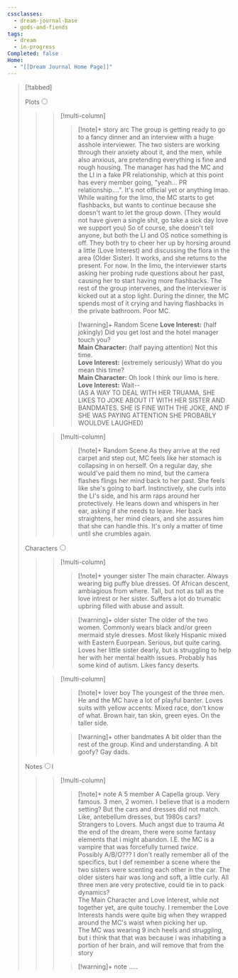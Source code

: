 ```yaml
---
cssclasses:
  - dream-journal-base
  - gods-and-fiends
tags:
  - dream
  - in-progress
Completed: false
Home:
  - "[[Dream Journal Home Page]]"
---
```

> [!tabbed]
>
> <label>Plots<input type="radio" name="test" /></label>
>
>>> [!multi-column]
>>>
>>>> [!note]+ story arc
>>>> The group is getting ready to go to a fancy dinner and an interview with a huge asshole interviewer. The two sisters are working through their anxiety about it, and the men, while also anxious, are pretending everything is fine and rough housing. The manager has had the MC and the LI in a fake PR relationship, which at this point has every member going, "yeah... PR relationship....". It's not official yet or anything lmao.
>>>> While waiting for the limo, the MC starts to get flashbacks, but wants to continue because she doesn't want to let the group down. (They would not have given a single shit, go take a sick day love we support you) So of course, she doesn't tell anyone, but both the LI and OS notice something is off. They both try to cheer her up by horsing around a little (Love Interest) and discussing the flora in the area (Older Sister). It works, and she returns to the present. For now.
>>>> In the limo, the interviewer starts asking her probing rude questions about her past, causing her to start having more flashbacks. The rest of the group intervenes, and the interviewer is kicked out at a stop light.
>>>> During the dinner, the MC spends most of it crying and having flashbacks in the private bathroom. Poor MC.
>>>
>>>> [!warning]+ Random Scene
>>>> **Love Interest:** (half jokingly) Did you get lost and the hotel manager touch you?  
>>>> **Main Character:** (half paying attention) Not this time.  
>>>> **Love Interest:** (extremely seriously) What do you mean this time?  
>>>> **Main Character:** Oh look I think our limo is here.  
>>>> **Love Interest:** Wait--  
>>>> (AS A WAY TO DEAL WITH HER TRUAMA, SHE LIKES TO JOKE ABOUT IT WITH HER SISTER AND BANDMATES. SHE IS FINE WITH THE JOKE, AND IF SHE WAS PAYING ATTENTION SHE PROBABLY WOULDVE LAUGHED)
>>
>>> [!multi-column]
>>>
>>>> [!note]+ Random Scene
>>>> As they arrive at the red carpet and step out, MC feels like her stomach is collapsing in on herself. On a regular day, she would've paid them no mind, but the camera flashes flings her mind back to her past. She feels like she's going to barf. Instinctively, she curls into the LI's side, and his arm raps around her protectively. He leans down and whispers in her ear, asking if she needs to leave. Her back straightens, her mind clears, and she assures him that she can handle this. It's only a matter of time until she crumbles again.
>>>
>
> <label>Characters<input type="radio" name="test" /></label>
>
>>> [!multi-column]
>>>
>>>> [!note]+ younger sister
>>>> The main character. Always wearing big puffy blue dresses. Of African descent, ambiagious from where. Tall, but not as tall as the love intrest or her sister. Suffers a lot do trumatic upbring filled with abuse and assult.
>>>
>>>> [!warning]+ older sister
>>>> The older of the two women. Commonly wears black and/or green mermaid style dresses. Most likely Hispanic mixed with Eastern Euorpean. Serious, but quite caring. Loves her little sister dearly, but is struggling to help her with her mental health issues. Probably has some kind of autism. Likes fancy deserts.
>>
>>> [!multi-column]
>>>
>>>> [!note]+ lover boy
>>>> The youngest of the three men. He and the MC have a lot of playful banter. Loves suits with yellow accents. Mixed race, don't know of what. Brown hair, tan skin, green eyes. On the taller side.
>>>
>>>> [!warning]+ other bandmates
>>>> A bit older than the rest of the group. Kind and understanding. A bit goofy? Gay dads.
>>
>
> <label>Notes<input type="radio" name="test" />l</label>
>
>>> [!multi-column]
>>>
>>>> [!note]+ note
>>>> A 5 member A Capella group. Very famous. 3 men, 2 women. I believe that is a modern setting? But the cars and dresses did not match. Like, antebellum dresses, but 1980s cars?  
>>>> Strangers to Lovers. Much angst due to trauma 
>>>> At the end of the dream, there were some fantasy elements that i might abandon. I.E. the MC is a vampire that was forcefully turned *twice*.  
>>>> Possibly A/B/O??? I don't really remember all of the specifics, but I def remember a scene where the two sisters were scenting each other in the car. The older sisters hair was long and soft, a little curly. All three men are very protective, could tie in to pack dynamics?  
>>>> The Main Character and Love Interest, while not together yet, are quite touchy. I remember the Love Interests hands were quite big when they wrapped around the MC's waist when picking her up.  
>>>> The MC was wearing 9 inch heels and *struggling*, but i think that that was because i was inhabiting a portion of her brain, and will remove that from the story
>>>
>>>> [!warning]+ note
>>>> .....
>>
>